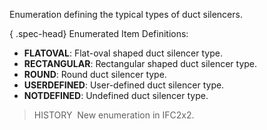 Enumeration defining the typical types of duct silencers.

{ .spec-head}
Enumerated Item Definitions:

* **FLATOVAL**: Flat-oval shaped duct silencer type.
* **RECTANGULAR**: Rectangular shaped duct silencer type.
* **ROUND**: Round duct silencer type.
* **USERDEFINED**: User-defined duct silencer type.
* **NOTDEFINED**: Undefined duct silencer type.

> HISTORY&nbsp; New enumeration in IFC2x2.